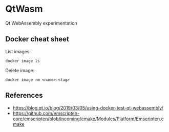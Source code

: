 # QtWasm
Qt WebAssembly experimentation

## Docker cheat sheet
List images:
```
docker image ls
```
Delete image:
```
docker image rm <name>:<tag>
```

## References
* https://blog.qt.io/blog/2019/03/05/using-docker-test-qt-webassembly/
* https://github.com/emscripten-core/emscripten/blob/incoming/cmake/Modules/Platform/Emscripten.cmake
